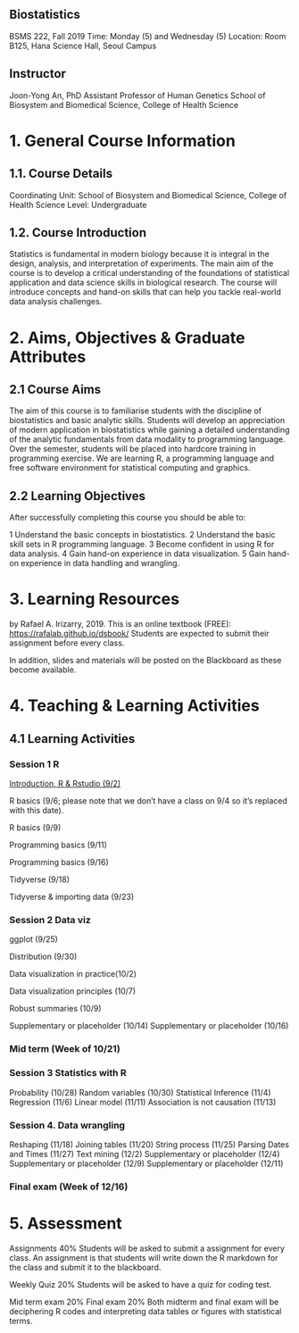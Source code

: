 ## Biostatistics 
BSMS 222, Fall 2019
Time: Monday (5) and Wednesday (5)
Location: Room B125, Hana Science Hall, Seoul Campus

## Instructor
Joon-Yong An, PhD
Assistant Professor of Human Genetics
School of Biosystem and Biomedical Science, College of Health Science

# 1. General Course Information
## 1.1. Course Details
Coordinating Unit: School of Biosystem and Biomedical Science, College of Health Science
Level: Undergraduate 

## 1.2. Course Introduction
Statistics is fundamental in modern biology because it is integral in the design, analysis, and interpretation of experiments. The main aim of the course is to develop a critical understanding of the foundations of statistical application and data science skills in biological research. The course will introduce concepts and hand-on skills that can help you tackle real-world data analysis challenges. 

# 2. Aims, Objectives & Graduate Attributes
## 2.1 Course Aims
The aim of this course is to familiarise students with the discipline of biostatistics and basic analytic skills. Students will develop an appreciation of modern application in biostatistics while gaining a detailed understanding of the analytic fundamentals from data modality to programming language. Over the semester, students will be placed into hardcore training in programming exercise. We are learning R, a programming language and free software environment for statistical computing and graphics. 

## 2.2 Learning Objectives
After successfully completing this course you should be able to:

1  Understand the basic concepts in biostatistics.
2  Understand the basic skill sets in R programming language. 
3  Become confident in using R for data analysis.
4  Gain hand-on experience in data visualization.
5  Gain hand-on experience in data handling and wrangling. 

# 3. Learning Resources
<Introduction to Data Science> by Rafael A. Irizarry, 2019. 
This is an online textbook (FREE): https://rafalab.github.io/dsbook/
Students are expected to submit their assignment before every class. 

In addition, slides and materials will be posted on the Blackboard as these become available.

# 4. Teaching & Learning Activities
## 4.1 Learning Activities
### Session 1 R
[Introduction, R & Rstudio (9/2)](https://docs.google.com/presentation/d/1io0lPt04rNdfhjfUWTTEyVHZfQqy-3IcSZn0_xB7ys8/edit?usp=sharing)

R basics (9/6; please note that we don’t have a class on 9/4 so it’s replaced with this date).

R basics (9/9)

Programming basics (9/11)

Programming basics (9/16)

Tidyverse (9/18)

Tidyverse & importing data (9/23)

### Session 2 Data viz
ggplot (9/25)

Distribution (9/30)

Data visualization in practice(10/2)

Data visualization principles (10/7)

Robust summaries (10/9)

Supplementary or placeholder (10/14)
Supplementary or placeholder (10/16)

###  Mid term (Week of 10/21)

### Session 3 Statistics with R
Probability (10/28)
Random variables (10/30)
Statistical Inference (11/4)
Regression (11/6)
Linear model (11/11)
Association is not causation (11/13)

### Session 4. Data wrangling 
Reshaping (11/18)
Joining tables (11/20)
String process (11/25)
Parsing Dates and Times (11/27)
Text mining (12/2)
Supplementary or placeholder (12/4)
Supplementary or placeholder (12/9)
Supplementary or placeholder (12/11)

###  Final exam (Week of 12/16)

# 5. Assessment

Assignments 40%
	Students will be asked to submit a assignment for every class. An assignment is that students will write down the R markdown for the class and submit it to the blackboard. 

Weekly Quiz 20% 
	Students will be asked to have a quiz for coding test. 

Mid term exam 20%
Final exam 20%
	Both midterm and final exam will be deciphering R codes and interpreting data tables or figures with statistical terms.  



